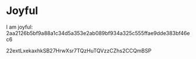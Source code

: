 # Joyful

I am joyful: 2aa2126b5bf9a88a1c34d5a353e2ab089bf934a325c555ffae9dde383bf46ec6


22extLxekaxhkSB27HrwXsr7TQzHuTQVzzCZhs2CCQmBSP
